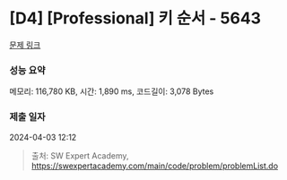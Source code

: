# [D4] [Professional] 키 순서 - 5643 

[문제 링크](https://swexpertacademy.com/main/code/problem/problemDetail.do?contestProbId=AWXQsLWKd5cDFAUo) 

### 성능 요약

메모리: 116,780 KB, 시간: 1,890 ms, 코드길이: 3,078 Bytes

### 제출 일자

2024-04-03 12:12



> 출처: SW Expert Academy, https://swexpertacademy.com/main/code/problem/problemList.do